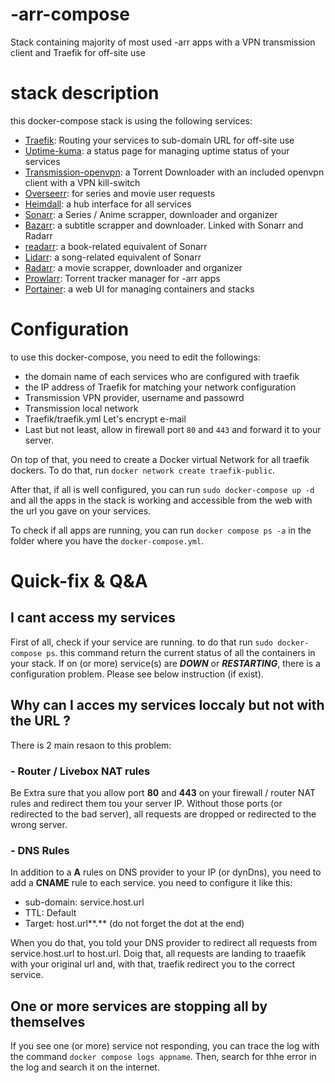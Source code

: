 # -arr-compose
Stack containing majority of most used -arr apps with a VPN transmission client and Traefik for off-site use

# stack description

this docker-compose stack is using the following services:
- [Traefik](https://github.com/traefik/traefik): Routing your services to sub-domain URL for off-site use
- [Uptime-kuma](https://github.com/louislam/uptime-kuma): a status page for managing uptime status of your services
- [Transmission-openvpn](https://github.com/haugene/docker-transmission-openvpn): a Torrent Downloader with an included openvpn client with a VPN kill-switch
- [Overseerr](https://github.com/sct/overseerr): for series and movie user requests
- [Heimdall](https://github.com/linuxserver/Heimdall): a hub interface for all services
- [Sonarr](https://github.com/Sonarr/Sonarr): a Series / Anime scrapper, downloader and organizer
- [Bazarr](https://github.com/morpheus65535/bazarr): a subtitle scrapper and downloader. Linked with Sonarr and Radarr
- [readarr](https://github.com/Readarr/Readarr): a book-related equivalent of Sonarr
- [Lidarr](https://github.com/Lidarr/Lidarr): a song-related equivalent of Sonarr
- [Radarr](https://github.com/Radarr/Radarr): a movie scrapper, downloader and organizer
- [Prowlarr](https://github.com/Prowlarr/Prowlarr): Torrent tracker manager for -arr apps
- [Portainer](https://github.com/portainer/portainer): a web UI for managing containers and stacks

# Configuration

to use this docker-compose, you need to edit the followings:
- the domain name of each services who are configured with traefik
- the IP address of Traefik for matching your network configuration
- Transmission VPN provider, username and passowrd
- Transmission local network
- Traefik/traefik.yml Let's encrypt e-mail
- Last but not least, allow in firewall port `80` and `443` and forward it to your server.

On top of that, you need to create a Docker virtual Network for all traefik dockers. To do that, run `docker network create traefik-public`.

After that, if all is well configured, you can run `sudo docker-compose up -d` and all the apps in the stack is working and accessible from the web with the url you gave on your services.

To check if all apps are running, you can run `docker compose ps -a` in the folder where you have the `docker-compose.yml`.

# Quick-fix & Q&A

## I cant access my services

First of all, check if your service are running. to do that run `sudo docker-compose ps`. this command return the current status of all the containers in your stack. If on (or more) service(s) are ***DOWN*** or ***RESTARTING***, there is a configuration problem. Please see below instruction (if exist).

## Why can I acces my services loccaly but not with the URL ?

There is 2 main resaon to this problem:

### - Router / Livebox NAT rules

Be Extra sure that you allow port **80** and **443** on your firewall / router NAT rules and redirect them tou your server IP. Without those ports (or redirected to the bad server), all requests are dropped or redirected to the wrong server.

### - DNS Rules

In addition to a **A** rules on DNS provider to your IP (or dynDns), you need to add a **CNAME** rule to each service. you need to configure it like this:

- sub-domain: service.host.url
- TTL: Default
- Target: host.url**.** (do not forget the dot at the end)

When you do that, you told your DNS provider to redirect all requests from service.host.url to host.url. Doig that, all requests are landing to traaefik with your original url and, with that, traefik redirect you to the correct service.

## One or more services are stopping all by themselves

If you see one (or more) service not responding, you can trace the log with the command `docker compose logs appname`. Then, search for thhe error in the log and search it on the internet. 
